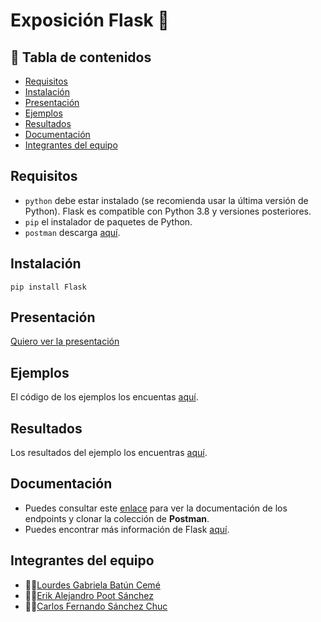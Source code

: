 # Exposición Flask 👾

## 📄 **Tabla de contenidos** 

- [Requisitos](#requisitos)
- [Instalación](#instalación)
- [Presentación](#presentación)
- [Ejemplos](#ejemplos)
- [Resultados](#resultados)
- [Documentación](#documentación)
- [Integrantes del equipo](#integrantes-del-equipo)

## **Requisitos** 
- `python` debe estar instalado (se recomienda usar la última versión de Python). Flask es compatible con Python 3.8 y versiones posteriores.
- `pip` el instalador de paquetes de Python.
- `postman` descarga [aquí](https://www.postman.com/downloads/).
  
## **Instalación**
```shell
pip install Flask
```
## **Presentación**
[Quiero ver la presentación](./Presentacion/presentacion.md)

## **Ejemplos**
El código de los ejemplos los encuentas [aquí](./Ejemplos).

## **Resultados**
Los resultados del ejemplo los encuentras [aquí](./Resultados/resultados.md).

## **Documentación**
- Puedes consultar este [enlace](https://documenter.getpostman.com/view/27461273/2sA3Bq4WZh#4cc3317f-04ed-4adf-a3c3-4298e4379da5) para ver la documentación de los endpoints y clonar la colección de **Postman**.
- Puedes encontrar más información de Flask [aquí](https://flask.palletsprojects.com/en/3.0.x/).
## **Integrantes del equipo**
- 👩‍💻[Lourdes Gabriela Batún Cemé](https://github.com/Gabriela-Batun-Ceme)
- 👨‍💻[Erik Alejandro Poot Sánchez](https://github.com/erikpsanchez)
- 👨‍💻[Carlos Fernando Sánchez Chuc](https://github.com/Charly-Sz18)

